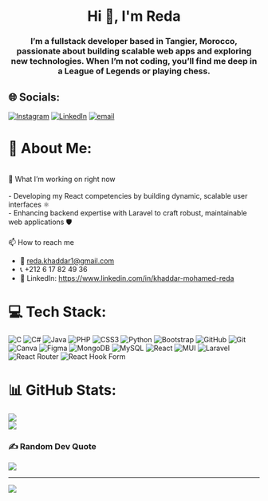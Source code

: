<h1 align="center">Hi 👋, I'm Reda</h1>
<h3 align="center">I’m a fullstack developer based in Tangier, Morocco, passionate about building scalable web apps and exploring new technologies. When I’m not coding, you’ll find me deep in a League of Legends or playing chess.</h3>

## 🌐 Socials:
[![Instagram](https://img.shields.io/badge/Instagram-%23E4405F.svg?logo=Instagram&logoColor=white)](https://instagram.com/reda_khaddar1) [![LinkedIn](https://img.shields.io/badge/LinkedIn-%230077B5.svg?logo=linkedin&logoColor=white)](https://linkedin.com/in/khaddar-mohamed-reda) [![email](https://img.shields.io/badge/Email-D14836?logo=gmail&logoColor=white)](mailto:reda.khaddar1@gmail.com) 

# 💫 About Me:
<br>🔭 What I’m working on right now<br><br>- Developing my React competencies by building dynamic, scalable user interfaces ⚛️
<br>- Enhancing backend expertise with Laravel to craft robust, maintainable web applications 🛡️<br><br>
📫 How to reach me
- 📧 reda.khaddar1@gmail.com
- 📞 ‪+212 6 17 82 49 36‬  
- 👔 LinkedIn: https://www.linkedin.com/in/khaddar-mohamed-reda

# 💻 Tech Stack:
![C](https://img.shields.io/badge/c-%2300599C.svg?style=plastic&logo=c&logoColor=white) ![C#](https://img.shields.io/badge/c%23-%23239120.svg?style=plastic&logo=csharp&logoColor=white) ![Java](https://img.shields.io/badge/java-%23ED8B00.svg?style=plastic&logo=openjdk&logoColor=white) ![PHP](https://img.shields.io/badge/php-%23777BB4.svg?style=plastic&logo=php&logoColor=white) ![CSS3](https://img.shields.io/badge/css3-%231572B6.svg?style=plastic&logo=css3&logoColor=white) ![Python](https://img.shields.io/badge/python-3670A0?style=plastic&logo=python&logoColor=ffdd54) ![Bootstrap](https://img.shields.io/badge/bootstrap-%238511FA.svg?style=plastic&logo=bootstrap&logoColor=white) ![GitHub](https://img.shields.io/badge/github-%23121011.svg?style=plastic&logo=github&logoColor=white) ![Git](https://img.shields.io/badge/git-%23F05033.svg?style=plastic&logo=git&logoColor=white) ![Canva](https://img.shields.io/badge/Canva-%2300C4CC.svg?style=plastic&logo=Canva&logoColor=white) ![Figma](https://img.shields.io/badge/figma-%23F24E1E.svg?style=plastic&logo=figma&logoColor=white) ![MongoDB](https://img.shields.io/badge/MongoDB-%234ea94b.svg?style=plastic&logo=mongodb&logoColor=white) ![MySQL](https://img.shields.io/badge/mysql-4479A1.svg?style=plastic&logo=mysql&logoColor=white) ![React](https://img.shields.io/badge/react-%2320232a.svg?style=plastic&logo=react&logoColor=%2361DAFB) ![MUI](https://img.shields.io/badge/MUI-%230081CB.svg?style=plastic&logo=mui&logoColor=white) ![Laravel](https://img.shields.io/badge/laravel-%23FF2D20.svg?style=plastic&logo=laravel&logoColor=white) ![React Router](https://img.shields.io/badge/React_Router-CA4245?style=plastic&logo=react-router&logoColor=white) ![React Hook Form](https://img.shields.io/badge/React%20Hook%20Form-%23EC5990.svg?style=plastic&logo=reacthookform&logoColor=white)
# 📊 GitHub Stats:
![](https://nirzak-streak-stats.vercel.app/?user=RedaMed07&theme=react&hide_border=false)<br/>
![](https://github-readme-stats.vercel.app/api/top-langs/?username=RedaMed07&theme=react&hide_border=false&include_all_commits=true&count_private=false&layout=compact)

### ✍️ Random Dev Quote
![](https://quotes-github-readme.vercel.app/api?type=horizontal&theme=radical)

---
[![](https://visitcount.itsvg.in/api?id=RedaMed07&icon=0&color=0)](https://visitcount.itsvg.in)

<!-- Proudly created with GPRM ( https://gprm.itsvg.in ) -->

